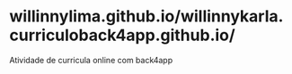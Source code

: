 # willinnylima.github.io/willinnykarla.curriculoback4app.github.io/
Atividade de curricula online com back4app
